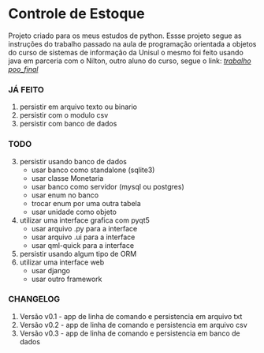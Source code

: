 # Controle de Estoque

Projeto criado para os meus estudos de python. Essse projeto segue as instruções do trabalho passado na aula de programação orientada a objetos do curso de sistemas de informação da Unisul o mesmo foi feito usando java em parceria com o Nilton, outro aluno do curso, segue o link:  [_trabalho poo_final_](https://github.com/rodrigo-labs/trabalho_poo_final)

### JÁ FEITO
1. persistir em arquivo texto ou binario
2. persistir com o modulo csv
3. persistir com banco de dados

### TODO
3. persistir usando banco de dados
    - usar banco como standalone (sqlite3)
    - usar classe Monetaria
    - usar banco como servidor (mysql ou postgres)
    - usar enum no banco
    - trocar enum por uma outra tabela
    - usar unidade como objeto
4. utilizar uma interface grafica com pyqt5
    - usar arquivo .py para a interface
    - usar arquivo .ui para a interface
    - usar qml-quick para a interface
5. persistir usando algum tipo de ORM
6. utilizar uma interface web
    - usar django
    - usar outro framework

### CHANGELOG
1. Versão v0.1 - app de linha de comando e persistencia em arquivo txt
2. Versão v0.2 - app de linha de comando e persistencia em arquivo csv
3. Versão v0.3 - app de linha de comando e persistencia em banco de dados
